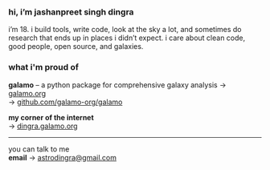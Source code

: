 ### hi, i’m jashanpreet singh dingra

i’m 18. i build tools, write code, look at the sky a lot, and sometimes do research that ends up in places i didn’t expect.
i care about clean code, good people, open source, and galaxies.

### what i'm proud of

**galamo** – a python package for comprehensive galaxy analysis
→ [galamo.org](https://www.galamo.org)  
→ [github.com/galamo-org/galamo](https://github.com/galamo-org/galamo)

**my corner of the internet**  
→ [dingra.galamo.org](https://dingra.galamo.org)

---
you can talk to me  
**email** → astrodingra@gmail.com  
